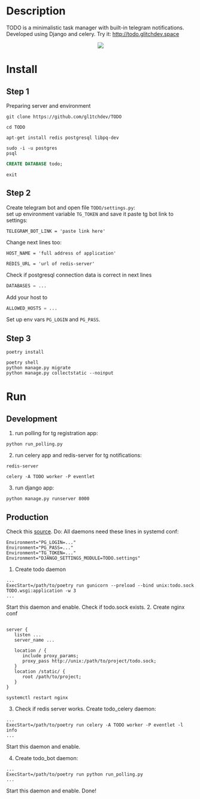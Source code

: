 # Description
TODO is a minimalistic task manager with built-in telegram notifications. Developed using Django and celery. Try it: http://todo.glitchdev.space
<p align="center">
   <img src="https://i.imgur.com/843pTcV.jpg">
</p>

# Install
## Step 1
Preparing server and environment
```shell
git clone https://github.com/gl1tchdev/TODO
```
```shell
cd TODO
```
```shell
apt-get install redis postgresql libpq-dev
```
```shell
sudo -i -u postgres
psql
```
```sql
CREATE DATABASE todo;
```
```shell
exit
```
## Step 2
Create telegram bot and open file ```TODO/settings.py```:<br>
set up environment variable ```TG_TOKEN``` and save it
paste tg bot link to settings:
```
TELEGRAM_BOT_LINK = 'paste link here'
```
Change next lines too:<br>
```
HOST_NAME = 'full address of application'
```
```
REDIS_URL = 'url of redis-server'
```
Check if postgresql connection data is correct in next lines
```python
DATABASES = ...
```
Add your host to
```python
ALLOWED_HOSTS = ...
```
Set up env vars ```PG_LOGIN``` and ```PG_PASS```.<br>
## Step 3
```shell
poetry install
```
```shell
poetry shell
python manage.py migrate
python manage.py collectstatic --noinput
```
# Run
## Development
1. run polling for tg registration app: 
```shell
python run_polling.py
```
2. run celery app and redis-server for tg notifications: 
```shell
redis-server
```
```shell
celery -A TODO worker -P eventlet
```
3. run django app:
```shell
python manage.py runserver 8000
```
## Production
Check this [source](https://www.digitalocean.com/community/tutorials/how-to-set-up-django-with-postgres-nginx-and-gunicorn-on-ubuntu-18-04). Do:
All daemons need these lines in systemd conf:
```shell
Environment="PG_LOGIN=..."
Environment="PG_PASS=..."
Environment="TG_TOKEN=..."
Environment="DJANGO_SETTINGS_MODULE=TODO.settings"
```
1. Create todo daemon
```shell
...
ExecStart=/path/to/poetry run gunicorn --preload --bind unix:todo.sock TODO.wsgi:application -w 3
...
```
Start this daemon and enable. Check if todo.sock exists.
2. Create nginx conf
```shell

server {
   listen ...
   server_name ...

   location / {
      include proxy_params;
      proxy_pass http://unix:/path/to/project/todo.sock;
   }
   location /static/ {
      root /path/to/project;
   }
}
```
```shell
systemctl restart nginx
```
3. Check if redis server works. Create todo_celery daemon:
```shell
...
ExecStart=/path/to/poetry run celery -A TODO worker -P eventlet -l info
...
```
Start this daemon and enable.

4. Create todo_bot daemon:
```shell
...
ExecStart=/path/to/poetry run python run_polling.py
...
```
Start this daemon and enable. Done!
